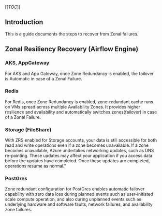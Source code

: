 [[_TOC_]]


## Introduction 
This is a guide documents the steps to recover from Zonal failures. 

## Zonal Resiliency Recovery (Airflow Engine) 

### AKS, AppGateway

For AKS and App Gateway, once Zone Redundancy is enabled, the failover is Automatic in case of a Zonal Failure.

### Redis

For Redis, once Zone Redundancy is enabled, zone-redundant cache runs on VMs spread across multiple Availability Zones. It provides higher resilience and availability and automatically switches zones(failover) in case of a Zonal Failure.

### Storage (FileShare)

With ZRS enabled for Storage accounts, your data is still accessible for both read and write operations even if a zone becomes unavailable. If a zone becomes unavailable, Azure undertakes networking updates, such as DNS re-pointing. These updates may affect your application if you access data before the updates have completed. Once these updates are completed, operations resume as normal."

### PostGres

Zone redundant configuration for PostGres enables automatic failover capability with zero data loss during planned events such as user-initiated scale compute operation, and also during unplanned events such as underlying hardware and software faults, network failures, and availability zone failures.

